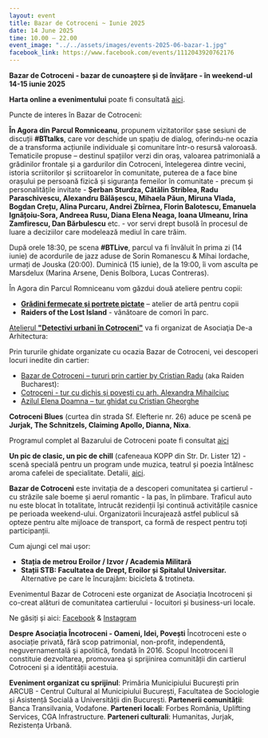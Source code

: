 ```yaml
---
layout: event
title: Bazar de Cotroceni ~ Iunie 2025
date: 14 June 2025
time: 10.00 – 22.00
event_image: "../../assets/images/events-2025-06-bazar-1.jpg"
facebook_link: https://www.facebook.com/events/1112043920762176
---
```



**Bazar de Cotroceni - bazar de cunoaștere și de învățare - în weekend-ul 14-15 iunie 2025**

**Harta online a evenimentului** poate fi consultată [aici](https://www.google.com/maps/d/edit?mid=1F_M_xbLQZRmzKTt1EDgFphgxw83UlAMP&usp=sharing).

Puncte de interes în Bazar de Cotroceni:

**În Agora din Parcul Romniceanu**, propunem vizitatorilor șase sesiuni de discuții **#BTtalks**, care vor deschide un spațiu de dialog, oferindu-ne ocazia de a transforma acțiunile individuale și comunitare într-o resursă valoroasă. Tematicile propuse – destinul spațiilor verzi din oraș, valoarea patrimonială a grădinilor frontale și a gardurilor din Cotroceni, întelegerea dintre vecini, istoria scriitorilor și scriitoarelor în comunitate, puterea de a face bine orașului pe persoană fizică și siguranța femeilor în comunitate - precum și personalitățile invitate - **Șerban Sturdza, Cătălin Striblea, Radu Paraschivescu, Alexandru Bălășescu, Mihaela Păun, Miruna Vlada, Bogdan Crețu, Alina Purcaru, Andrei Zbîrnea, Florin Balotescu, Emanuela Ignățoiu-Sora, Andreea Rusu, Diana Elena Neaga, Ioana Ulmeanu, Irina Zamfirescu, Dan Bărbulescu** etc. - vor servi drept busolă în procesul de luare a deciziilor care modelează mediul în care trăim.

După orele 18:30, pe scena **#BTLive**, parcul va fi învăluit în prima zi (14 iunie) de acordurile de jazz aduse de Sorin Romanescu &amp; Mihai Iordache, urmați de Jouska (20:00). Duminică (15 iunie), de la 19:00, îi vom asculta pe Marsdelux (Marina Arsene, Denis Bolbora, Lucas Contreras).

În Agora din Parcul Romniceanu vom găzdui două ateliere pentru copii:
- **[Grădini fermecate și portrete pictate](https://fb.me/e/bxH1NLaPF)** – atelier de artă pentru copii
- **Raiders of the Lost Island** - vânătoare de comori în parc.

[Atelierul **"Detectivi urbani în Cotroceni"**](https://fb.me/e/3agdc07ZG) va fi organizat de Asociaţia De-a Arhitectura:

Prin tururile ghidate organizate cu ocazia Bazar de Cotroceni, vei descoperi locuri inedite din cartier:
- [Bazar de Cotroceni – tururi prin cartier by Cristian Radu](https://fb.me/e/3k7hjiBHz) (aka Raiden Bucharest):
- [Cotroceni - tur cu dichis și povești cu arh. Alexandra Mihailciuc](https://bit.ly/4jAwf4E)
- [Azilul Elena Doamna – tur ghidat cu Cristian Gheorghe](https://fb.me/e/68Xu781Rg)

**Cotroceni Blues** (curtea din strada Sf. Elefterie nr. 26) aduce pe scenă pe **Jurjak, The Schnitzels, Claiming Apollo, Dianna, Nixa**.

Programul complet al Bazarului de Cotroceni poate fi consultat [aici](https://fb.me/e/6cr309c1B)

**Un pic de clasic, un pic de chill** (cafeneaua KOPP din Str. Dr. Lister 12) - scenă specială pentru un program unde muzica, teatrul și poezia întâlnesc aroma cafelei de specialitate. Detalii, [aici](https://fb.me/e/4FLKsOwfT).

**Bazar de Cotroceni** este invitația de a descoperi comunitatea și cartierul - cu străzile sale boeme și aerul romantic - la pas, în plimbare. Traficul auto nu este blocat în totalitate, întrucât rezidenții își continuă activitățile casnice pe perioada weekend-ului. Organizatorii încurajează astfel publicul să opteze pentru alte mijloace de transport, ca formă de respect pentru toți participanții.

Cum ajungi cel mai ușor:
- **Stația de metrou Eroilor / Izvor / Academia Militară**
- **Stații STB: Facultatea de Drept, Eroilor și Spitalul Universitar.**
Alternative pe care le încurajăm: bicicleta &amp; trotineta.

Evenimentul Bazar de Cotroceni este organizat de Asociația Incotroceni și co-creat alături de comunitatea cartierului - locuitori și business-uri locale.

Ne găsiți și aici: [Facebook](https://www.facebook.com/search/top?q=incotroceni) & [Instagram](https://www.instagram.com/incotroceni/) 

**Despre Asociația Încotroceni - Oameni, Idei, Povești**
Încotroceni este o asociație privată, fără scop patrimonial, non-profit, independentă, neguvernamentală şi apolitică, fondată în 2016. Scopul Incotroceni îl constituie dezvoltarea, promovarea şi sprijinirea comunității din cartierul Cotroceni și a identității acestuia.

**Eveniment organizat cu sprijinul**: Primăria Municipiului București prin ARCUB - Centrul Cultural
al Municipiului București, Facultatea de Sociologie și Asistență Socială a Universității din București.
**Partenerii comunității**: Banca Transilvania, Vodafone.
**Parteneri locali**: Forbes România, Uplifting Services, CGA Infrastructure.
**Parteneri culturali**: Humanitas, Jurjak, Rezistența Urbană.
